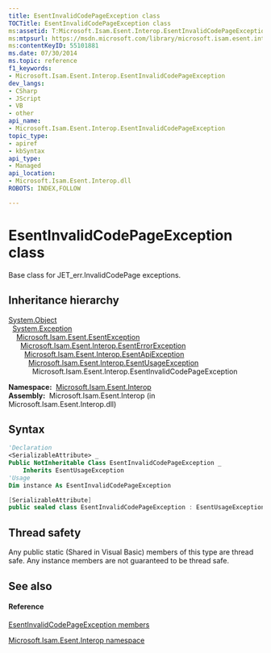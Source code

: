 ```yaml
---
title: EsentInvalidCodePageException class
TOCTitle: EsentInvalidCodePageException class
ms:assetid: T:Microsoft.Isam.Esent.Interop.EsentInvalidCodePageException
ms:mtpsurl: https://msdn.microsoft.com/library/microsoft.isam.esent.interop.esentinvalidcodepageexception(v=EXCHG.10)
ms:contentKeyID: 55101881
ms.date: 07/30/2014
ms.topic: reference
f1_keywords:
- Microsoft.Isam.Esent.Interop.EsentInvalidCodePageException
dev_langs:
- CSharp
- JScript
- VB
- other
api_name: 
- Microsoft.Isam.Esent.Interop.EsentInvalidCodePageException
topic_type: 
- apiref
- kbSyntax
api_type: 
- Managed
api_location: 
- Microsoft.Isam.Esent.Interop.dll
ROBOTS: INDEX,FOLLOW

---
```


# EsentInvalidCodePageException class

Base class for JET_err.InvalidCodePage exceptions.

## Inheritance hierarchy

[System.Object](/dotnet/api/system.object)  
  [System.Exception](/dotnet/api/system.exception)  
    [Microsoft.Isam.Esent.EsentException](dn292088\(v=exchg.10\).md)  
      [Microsoft.Isam.Esent.Interop.EsentErrorException](dn274314\(v=exchg.10\).md)  
        [Microsoft.Isam.Esent.Interop.EsentApiException](dn334231\(v=exchg.10\).md)  
          [Microsoft.Isam.Esent.Interop.EsentUsageException](dn350849\(v=exchg.10\).md)  
            Microsoft.Isam.Esent.Interop.EsentInvalidCodePageException  

**Namespace:**  [Microsoft.Isam.Esent.Interop](hh596136\(v=exchg.10\).md)  
**Assembly:**  Microsoft.Isam.Esent.Interop (in Microsoft.Isam.Esent.Interop.dll)

## Syntax

``` vb
'Declaration
<SerializableAttribute> _
Public NotInheritable Class EsentInvalidCodePageException _
    Inherits EsentUsageException
'Usage
Dim instance As EsentInvalidCodePageException
```

``` csharp
[SerializableAttribute]
public sealed class EsentInvalidCodePageException : EsentUsageException
```

## Thread safety

Any public static (Shared in Visual Basic) members of this type are thread safe. Any instance members are not guaranteed to be thread safe.

## See also

#### Reference

[EsentInvalidCodePageException members](dn319483\(v=exchg.10\).md)

[Microsoft.Isam.Esent.Interop namespace](hh596136\(v=exchg.10\).md)